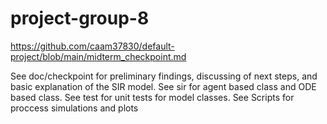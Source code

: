 # project-group-8

https://github.com/caam37830/default-project/blob/main/midterm_checkpoint.md

See doc/checkpoint for preliminary findings, discussing of next steps, and basic explanation of the SIR model.
See sir for agent based class and ODE based class.
See test for unit tests for model classes.
See Scripts for proccess simulations and plots

